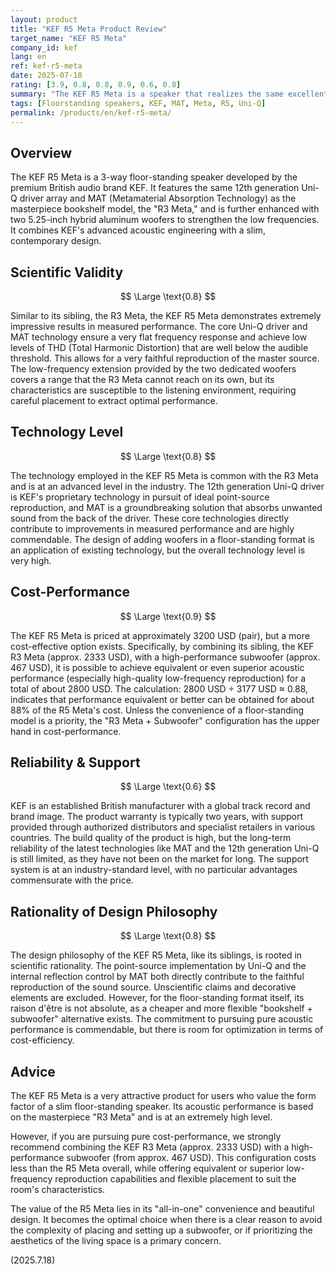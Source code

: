 ```yaml
---
layout: product
title: "KEF R5 Meta Product Review"
target_name: "KEF R5 Meta"
company_id: kef
lang: en
ref: kef-r5-meta
date: 2025-07-18
rating: [3.9, 0.8, 0.8, 0.9, 0.6, 0.8]
summary: "The KEF R5 Meta is a speaker that realizes the same excellent technology as the R3 Meta in a floor-standing format. While its standalone performance is very high, from a cost-performance perspective, a more flexible and cost-effective alternative exists in the form of the 'R3 Meta + Subwoofer' combination."
tags: [Floorstanding speakers, KEF, MAT, Meta, R5, Uni-Q]
permalink: /products/en/kef-r5-meta/
---
```

## Overview

The KEF R5 Meta is a 3-way floor-standing speaker developed by the premium British audio brand KEF. It features the same 12th generation Uni-Q driver array and MAT (Metamaterial Absorption Technology) as the masterpiece bookshelf model, the "R3 Meta," and is further enhanced with two 5.25-inch hybrid aluminum woofers to strengthen the low frequencies. It combines KEF's advanced acoustic engineering with a slim, contemporary design.

## Scientific Validity

$$ \Large \text{0.8} $$

Similar to its sibling, the R3 Meta, the KEF R5 Meta demonstrates extremely impressive results in measured performance. The core Uni-Q driver and MAT technology ensure a very flat frequency response and achieve low levels of THD (Total Harmonic Distortion) that are well below the audible threshold. This allows for a very faithful reproduction of the master source. The low-frequency extension provided by the two dedicated woofers covers a range that the R3 Meta cannot reach on its own, but its characteristics are susceptible to the listening environment, requiring careful placement to extract optimal performance.

## Technology Level

$$ \Large \text{0.8} $$

The technology employed in the KEF R5 Meta is common with the R3 Meta and is at an advanced level in the industry. The 12th generation Uni-Q driver is KEF's proprietary technology in pursuit of ideal point-source reproduction, and MAT is a groundbreaking solution that absorbs unwanted sound from the back of the driver. These core technologies directly contribute to improvements in measured performance and are highly commendable. The design of adding woofers in a floor-standing format is an application of existing technology, but the overall technology level is very high.

## Cost-Performance

$$ \Large \text{0.9} $$

The KEF R5 Meta is priced at approximately 3200 USD (pair), but a more cost-effective option exists. Specifically, by combining its sibling, the KEF R3 Meta (approx. 2333 USD), with a high-performance subwoofer (approx. 467 USD), it is possible to achieve equivalent or even superior acoustic performance (especially high-quality low-frequency reproduction) for a total of about 2800 USD. The calculation: 2800 USD ÷ 3177 USD ≈ 0.88, indicates that performance equivalent or better can be obtained for about 88% of the R5 Meta's cost. Unless the convenience of a floor-standing model is a priority, the "R3 Meta + Subwoofer" configuration has the upper hand in cost-performance.

## Reliability & Support

$$ \Large \text{0.6} $$

KEF is an established British manufacturer with a global track record and brand image. The product warranty is typically two years, with support provided through authorized distributors and specialist retailers in various countries. The build quality of the product is high, but the long-term reliability of the latest technologies like MAT and the 12th generation Uni-Q is still limited, as they have not been on the market for long. The support system is at an industry-standard level, with no particular advantages commensurate with the price.

## Rationality of Design Philosophy

$$ \Large \text{0.8} $$

The design philosophy of the KEF R5 Meta, like its siblings, is rooted in scientific rationality. The point-source implementation by Uni-Q and the internal reflection control by MAT both directly contribute to the faithful reproduction of the sound source. Unscientific claims and decorative elements are excluded. However, for the floor-standing format itself, its raison d'être is not absolute, as a cheaper and more flexible "bookshelf + subwoofer" alternative exists. The commitment to pursuing pure acoustic performance is commendable, but there is room for optimization in terms of cost-efficiency.

## Advice

The KEF R5 Meta is a very attractive product for users who value the form factor of a slim floor-standing speaker. Its acoustic performance is based on the masterpiece "R3 Meta" and is at an extremely high level.

However, if you are pursuing pure cost-performance, we strongly recommend combining the KEF R3 Meta (approx. 2333 USD) with a high-performance subwoofer (from approx. 467 USD). This configuration costs less than the R5 Meta overall, while offering equivalent or superior low-frequency reproduction capabilities and flexible placement to suit the room's characteristics.

The value of the R5 Meta lies in its "all-in-one" convenience and beautiful design. It becomes the optimal choice when there is a clear reason to avoid the complexity of placing and setting up a subwoofer, or if prioritizing the aesthetics of the living space is a primary concern.

(2025.7.18)